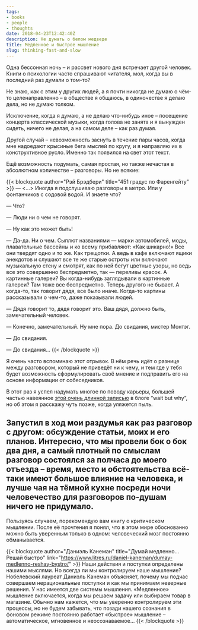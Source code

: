 ```yaml
---
tags:
- books
- people
- thoughts
date: 2018-04-23T12:42:40Z
description: Не думать о белом медведе
title: Медленное и быстрое мышление
slug: thinking-fast-and-slow
---
```


Одна бессонная ночь – и рассвет нового дня встречает другой человек. Книги о психологии часто спрашивают читателя, мол, когда вы в последний раз думали о том-то?

Не знаю, как с этим у других людей, а я почти никогда не думаю о чём-то целенаправленно – в обществе я общаюсь, в одиночестве я делаю дела, но не думаю толком.

<!--more-->

Исключение, когда я думаю, а не делаю что-нибудь иное – посещение концерта классической музыки, когда голова не занята и я вынужден сидеть, ничего не делая, а на самом деле – как раз думая.

Другой случай – невозможность заснуть в течение пары часов, когда мне надоедают крысиные бега мыслей по кругу, и я направляю их в конструктивное русло. Именно так появился на свет этот текст.

Ещё возможность подумать, самая простая, но также нечастая в абсолютном количестве – разговоры. Но не всякие:

{{< blockquote author="Рэй Брэдбери" title="451 градус по Фаренгейту" >}}
— <…> Иногда я подслушиваю разговоры в метро. Или у фонтанчиков с содовой водой. И знаете что?

— Что?

— Люди ни о чем не говорят.

— Ну как это может быть!

— Да-да. Ни о чем. Сыплют названиями — марки автомобилей, моды, плавательные бассейны и ко всему прибавляют: «Как шикарно!» Все они твердят одно и то же. Как трещотки. А ведь в кафе включают ящики анекдотов и слушают все те же старые остроты или включают музыкальную стену и смотрят, как по ней бегут цветные узоры, но ведь все это совершенно беспредметно, так — переливы красок. А картинные галереи? Вы когда-нибудь заглядывали в картинные галереи? Там тоже все беспредметно. Теперь другого не бывает. А когда-то, так говорит дядя, все было иначе. Когда-то картины рассказывали о чем-то, даже показывали людей.

— Дядя говорит то, дядя говорит это. Ваш дядя, должно быть, замечательный человек.

— Конечно, замечательный. Ну мне пора. До свидания, мистер Монтэг.

— До свидания.

— До свидания…
{{< /blockquote >}}

Я очень часто вспоминаю этот отрывок. В нём речь идёт о разнице между разговором, который не приведёт ни к чему, и тем где у тебя будет возможность сформулировать своё мнение и подправить его на основе информации от собеседников.

В этот раз я успел надумать многое по поводу карьеры, большей частью навеянное [этой очень длинной записью](https://waitbutwhy.com/2018/04/picking-career.html) в блоге “wait but why”, но об этом я расскажу чуть позже, когда уляжется пыль.

Запустил в ход мои раздумья как раз разговор с другом: обсуждение статьи, моих и его планов. Интересно, что мы провели бок о бок два дня, а самый плотный по смыслам разговор состоялся за полчаса до моего отъезда – время, место и обстоятельства всё-таки имеют большое влияние на человека, и лучше чая на тёмной кухне посреди ночи человечество для разговоров по-душам ничего не придумало.
---

Пользуясь случаем, порекомендую вам книгу о критическом мышлении. После её прочтения я понял, что в этом мире обоснованно можно быть уверенным только в одном: человеческий мозг постоянно обманывается.

{{< blockquote author="Даниэль Канеман" title="Думай медленно… Решай быстро" link="https://www.litres.ru/daniel-kaneman/dumay-medlenno-reshay-bystro/" >}}
Наши действия и поступки определены нашими мыслями. Но всегда ли мы контролируем наше мышление? Нобелевский лауреат Даниэль Канеман объясняет, почему мы подчас совершаем нерациональные поступки и как мы принимаем неверные решения. У нас имеется две системы мышления. «Медленное» мышление включается, когда мы решаем задачу или выбираем товар в магазине. Обычно нам кажется, что мы уверенно контролируем эти процессы, но не будем забывать, что позади нашего сознания в фоновом режиме постоянно работает «быстрое» мышление – автоматическое, мгновенное и неосознаваемое…
{{< /blockquote >}}

